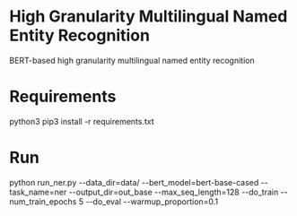 # High Granularity Multilingual Named Entity Recognition

BERT-based high granularity multilingual named entity recognition

# Requirements
python3
pip3 install -r requirements.txt
# Run
python run_ner.py --data_dir=data/ --bert_model=bert-base-cased --task_name=ner --output_dir=out_base --max_seq_length=128 --do_train --num_train_epochs 5 --do_eval --warmup_proportion=0.1

